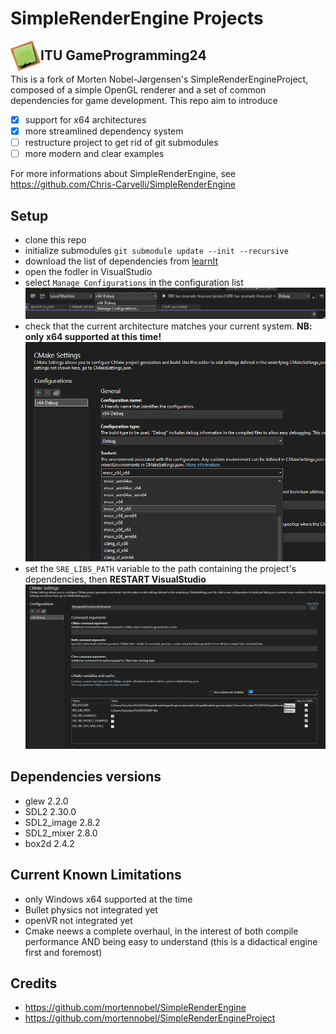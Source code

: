 # SimpleRenderEngine Projects



<img align="left" src="./media/gp24.png" alt="gp24" width=48/>

## ITU GameProgramming24


This is a fork of Morten Nobel-Jørgensen's SimpleRenderEngineProject, composed of a simple OpenGL renderer and a set of common dependencies for game development. This repo aim to introduce
- [x] support for x64 architectures
- [x] more streamlined dependency system
- [ ] restructure project to get rid of git submodules
- [ ] more modern and clear examples

For more informations about SimpleRenderEngine, see
https://github.com/Chris-Carvelli/SimpleRenderEngine


## Setup
- clone this repo
- initialize submodules `git submodule update --init --recursive`
- download the list of dependencies from [learnIt](https://learnit.itu.dk/course/view.php?id=3023623)
- open the fodler in VisualStudio
- select `Manage Configurations` in the configuration list
![cmake_settings](media/cmake_settings.png)
- check that the current architecture matches your current system. **NB: only x64 supported at this time!**
![target_architecture](media/target_architecture.png)
- set the `SRE_LIBS_PATH` variable to the path containing the project's dependencies, then **RESTART VisualStudio**
![srep_libs](media/srep_libs.png)

## Dependencies versions
- glew 2.2.0
- SDL2 2.30.0
- SDL2_image 2.8.2
- SDL2_mixer 2.8.0
- box2d 2.4.2

## Current Known Limitations
- only Windows x64 supported at the time
- Bullet physics not integrated yet
- openVR not integrated yet
- Cmake neews a complete overhaul, in the interest of both compile performance AND being easy to understand (this is a didactical engine first and foremost)

## Credits
- https://github.com/mortennobel/SimpleRenderEngine
- https://github.com/mortennobel/SimpleRenderEngineProject
